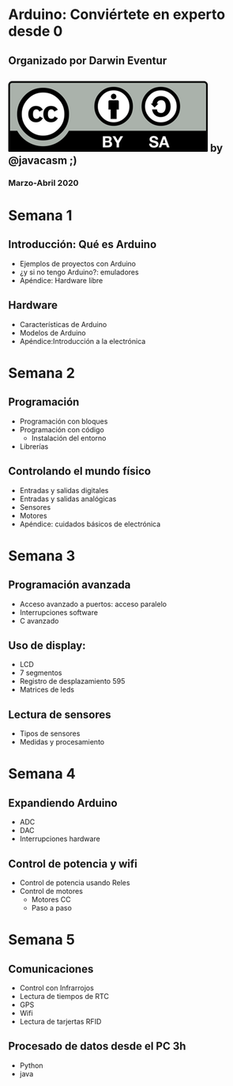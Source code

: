 # Arduino: Conviértete en experto desde 0

## Organizado por Darwin Eventur 

## ![Licencia CC by SA](./material/images/Licencia_CC.png) by @javacasm    ;)

### Marzo-Abril 2020

# Semana 1

##  Introducción: Qué es Arduino
 * Ejemplos de proyectos con Arduino
 * ¿y si no tengo Arduino?: emuladores
 * Apéndice: Hardware libre

## Hardware
 * Características de Arduino
 * Modelos de Arduino
 * Apéndice:Introducción a la electrónica

# Semana 2

## Programación
 * Programación con bloques
 * Programación con código
   * Instalación del entorno
 * Librerías

## Controlando el mundo físico
 * Entradas y salidas digitales
 * Entradas y salidas analógicas
 * Sensores
 * Motores
 * Apéndice: cuidados básicos de electrónica


# Semana 3

## Programación avanzada
* Acceso avanzado a puertos: acceso paralelo
* Interrupciones software
* C avanzado

## Uso de display:
  * LCD
  * 7 segmentos
  * Registro de desplazamiento 595
  * Matrices de leds

## Lectura de sensores
  * Tipos de sensores
  * Medidas y procesamiento

# Semana 4

## Expandiendo Arduino
* ADC
* DAC
* Interrupciones hardware


## Control de potencia y wifi
* Control de potencia usando Reles
* Control de motores
  * Motores CC
  * Paso a paso

# Semana 5

## Comunicaciones
* Control con Infrarrojos
* Lectura de tiempos de RTC
* GPS
* Wifi
* Lectura de tarjertas RFID

## Procesado de datos desde el PC 3h
* Python
* java
